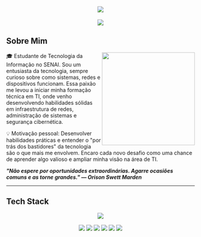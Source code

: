 <h1 align="center">
  <img src="https://capsule-render.vercel.app/api?type=rounded&height=250&color=E3E6FF&text=Lucas%20Duarte&reversal=false&section=header&fontColor=143464&fontSize=85&animation=fadeIn">
</h1>

<p align="center">
  <img src="https://readme-typing-svg.herokuapp.com?font=Outfit&size=32&duration=4500&pause=1000&color=E2E6FF&center=true&vCenter=true&width=435&lines=%E2%80%A2+Cybersecurity+%E2%80%A2;%E2%80%A2+Infrastructure+%E2%80%A2;%E2%80%A2+Hardware+%E2%80%A2;%E2%80%A2+Windows+%7C+Linux+%E2%80%A2">
</p>

## Sobre Mim

<img align="right" height="248" src="https://art.pixilart.com/sr5ze527598a8eaws3.png">

🎓 Estudante de Tecnologia da Informação no SENAI.
Sou um entusiasta da tecnologia, sempre curioso sobre como sistemas, redes e dispositivos funcionam. Essa paixão me levou a iniciar minha formação técnica em TI, onde venho desenvolvendo habilidades sólidas em infraestrutura de redes, administração de sistemas e segurança cibernética.

💡 Motivação pessoal:
Desenvolver habilidades práticas e entender o "por trás dos bastidores" da tecnologia são o que mais me envolvem. Encaro cada novo desafio como uma chance de aprender algo valioso e ampliar minha visão na área de TI.

_**"Não espere por oportunidades extraordinárias. Agarre ocasiões comuns e as torne grandes." — Orison Swett Marden**_

---

## Tech Stack

<p align="center">
  <img src="https://skillicons.dev/icons?i=vscode,python,azure,grafana,aws,windows,linux">
</p>
<p align="center">
  <img src="https://img.shields.io/badge/Vscode-007ACC?style=for-the-badge&logo=visual-studio-code&logoColor=white"
<p align="center">
  <img src="https://img.shields.io/badge/python-3670A0?style=for-the-badge&logo=python&logoColor=ffdd54"
<p align="center">
  <img src="https://img.shields.io/badge/Azure-blue?style=for-the-badge&logo=microsoft%20azure&logoColor=blue&labelColor=FFFFFF&link=https%3A%2F%2Fimages.app.goo.gl%2FK7PN1jYJd57x4q7A8"
    <p align="center">
  <img src="https://img.shields.io/badge/AWS-000.svg?style=for-the-badge&logo=amazon-aws&logoColor=white"
    <p align="center">
  <img src="https://img.shields.io/badge/Windows-000?style=for-the-badge&logo=windows&logoColor=2CA5E0"
<p align="center">
  <img src="https://img.shields.io/badge/Linux-000?style=for-the-badge&logo=linux&logoColor=FCC624"
<p align="center">
</p>
